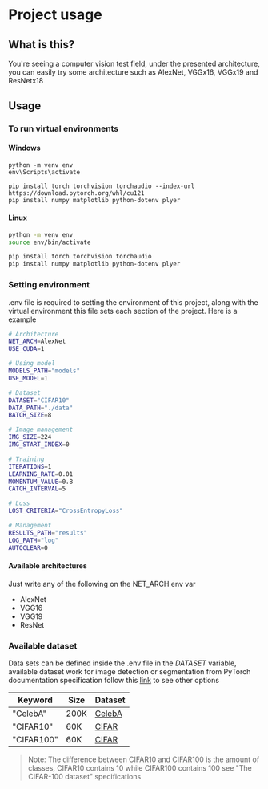 # Project usage

## What is this?

You're seeing a computer vision test field, under the presented architecture, you can easily
try some architecture such as AlexNet, VGGx16, VGGx19 and ResNetx18

## Usage

### To run virtual environments

#### Windows

```bath
python -m venv env
env\Scripts\activate

pip install torch torchvision torchaudio --index-url https://download.pytorch.org/whl/cu121
pip install numpy matplotlib python-dotenv plyer
```

#### Linux

```bash
python -m venv env
source env/bin/activate

pip install torch torchvision torchaudio
pip install numpy matplotlib python-dotenv plyer
```

### Setting environment

.env file is required to setting the environment of this project, along with the virtual environment
this file sets each section of the project. Here is a example

```bash
# Architecture
NET_ARCH=AlexNet
USE_CUDA=1

# Using model
MODELS_PATH="models"
USE_MODEL=1

# Dataset
DATASET="CIFAR10"
DATA_PATH="./data"
BATCH_SIZE=8

# Image management
IMG_SIZE=224
IMG_START_INDEX=0

# Training
ITERATIONS=1
LEARNING_RATE=0.01
MOMENTUM_VALUE=0.8
CATCH_INTERVAL=5

# Loss
LOST_CRITERIA="CrossEntropyLoss"

# Management
RESULTS_PATH="results"
LOG_PATH="log"
AUTOCLEAR=0
```

#### Available architectures

Just write any of the following on the NET_ARCH env var

- AlexNet
- VGG16
- VGG19
- ResNet

### Available dataset

Data sets can be defined inside the .env file in the $DATASET$ variable, available dataset
work for image detection or segmentation from PyTorch documentation specification follow this
[link](https://pytorch.org/vision/stable/datasets.html#image-detection-or-segmentation) to see
other options

| Keyword    | Size | Dataset                                                     |
| ---------- | ---- | ----------------------------------------------------------- |
| "CelebA"   | 200K | [CelebA](https://mmlab.ie.cuhk.edu.hk/projects/CelebA.html) |
| "CIFAR10"  | 60K  | [CIFAR](https://www.cs.toronto.edu/~kriz/cifar.html)        |
| "CIFAR100" | 60K  | [CIFAR](https://www.cs.toronto.edu/~kriz/cifar.html)        |

> Note: The difference between CIFAR10 and CIFAR100 is the amount of classes, CIFAR10 contains 10
> while CIFAR100 contains 100 see "The CIFAR-100 dataset" specifications
